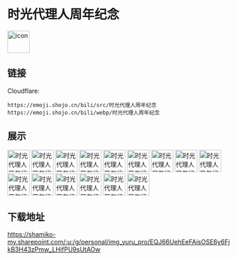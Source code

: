 # 时光代理人周年纪念
<img src="https://emoji.shojo.cn/bili/src/时光代理人周年纪念/icon.png" width="50" height="50" alt="icon">

## 链接
Cloudflare:
```
https://emoji.shojo.cn/bili/src/时光代理人周年纪念
https://emoji.shojo.cn/bili/webp/时光代理人周年纪念
```
## 展示
<img src="https://emoji.shojo.cn/bili/src/时光代理人周年纪念/时光代理人周年纪念-比心.png" width="50" height="50" alt="时光代理人周年纪念-比心">
<img src="https://emoji.shojo.cn/bili/src/时光代理人周年纪念/时光代理人周年纪念-emmm.png" width="50" height="50" alt="时光代理人周年纪念-emmm">
<img src="https://emoji.shojo.cn/bili/src/时光代理人周年纪念/时光代理人周年纪念-salute.png" width="50" height="50" alt="时光代理人周年纪念-salute">
<img src="https://emoji.shojo.cn/bili/src/时光代理人周年纪念/时光代理人周年纪念-不.png" width="50" height="50" alt="时光代理人周年纪念-不">
<img src="https://emoji.shojo.cn/bili/src/时光代理人周年纪念/时光代理人周年纪念-钞能力.png" width="50" height="50" alt="时光代理人周年纪念-钞能力">
<img src="https://emoji.shojo.cn/bili/src/时光代理人周年纪念/时光代理人周年纪念-盯.png" width="50" height="50" alt="时光代理人周年纪念-盯">
<img src="https://emoji.shojo.cn/bili/src/时光代理人周年纪念/时光代理人周年纪念-好耶.png" width="50" height="50" alt="时光代理人周年纪念-好耶">
<img src="https://emoji.shojo.cn/bili/src/时光代理人周年纪念/时光代理人周年纪念-酷.png" width="50" height="50" alt="时光代理人周年纪念-酷">
<img src="https://emoji.shojo.cn/bili/src/时光代理人周年纪念/时光代理人周年纪念-买买买.png" width="50" height="50" alt="时光代理人周年纪念-买买买">
<img src="https://emoji.shojo.cn/bili/src/时光代理人周年纪念/时光代理人周年纪念-你醒啦.png" width="50" height="50" alt="时光代理人周年纪念-你醒啦">
<img src="https://emoji.shojo.cn/bili/src/时光代理人周年纪念/时光代理人周年纪念-怒.png" width="50" height="50" alt="时光代理人周年纪念-怒">
<img src="https://emoji.shojo.cn/bili/src/时光代理人周年纪念/时光代理人周年纪念-期待.png" width="50" height="50" alt="时光代理人周年纪念-期待">
<img src="https://emoji.shojo.cn/bili/src/时光代理人周年纪念/时光代理人周年纪念-无论过去.png" width="50" height="50" alt="时光代理人周年纪念-无论过去">
<img src="https://emoji.shojo.cn/bili/src/时光代理人周年纪念/时光代理人周年纪念-心脏骤停.png" width="50" height="50" alt="时光代理人周年纪念-心脏骤停">
<img src="https://emoji.shojo.cn/bili/src/时光代理人周年纪念/时光代理人周年纪念-一周年快乐.png" width="50" height="50" alt="时光代理人周年纪念-一周年快乐">

## 下载地址

https://shamiko-my.sharepoint.com/:u:/g/personal/img_yuru_pro/EQJ66UehEeFAisOSE6y6FjkB3H43zPmw_LHifPU9sUtAOw